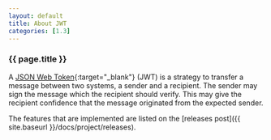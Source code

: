 ```yaml
---
layout: default
title: About JWT
categories: [1.3]
---
```


### {{ page.title }} ###

A [JSON Web Token](https://tools.ietf.org/html/rfc7519){:target="_blank"} (JWT) is a strategy to transfer a message between two systems,
a sender and a recipient. The sender may sign the message which the recipient should verify. This may give the recipient 
 confidence that the message originated from the expected sender.
 
 The features that are implemented are listed on the [releases post]({{ site.baseurl }}/docs/project/releases).
